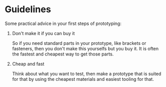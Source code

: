 # Guidelines

Some practical advice in your first steps of prototyping:

1. Don't make it if you can buy it

    So if you need standard parts in your prototype, like brackets or fasteners, then you don't make this yourselfs but you buy it. It is often the fastest and cheapest way to get those parts.

2. Cheap and fast

    Think about what you want to test, then make a prototype that is suited for that by using the cheapest materials and easiest tooling for that.

